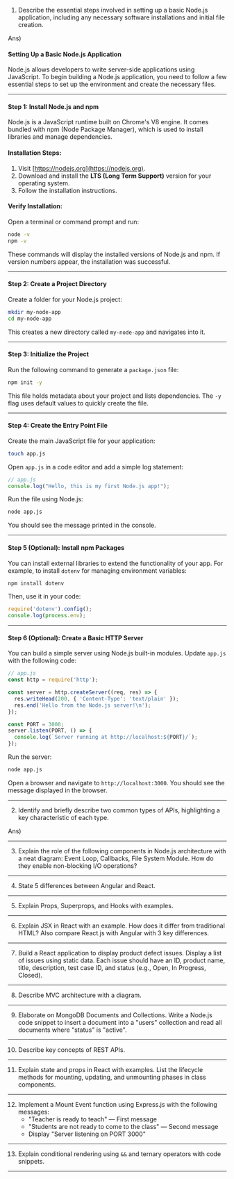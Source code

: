 1. Describe the essential steps involved in setting up a basic Node.js application, including any necessary software installations and initial file creation.

Ans)

#### Setting Up a Basic Node.js Application

Node.js allows developers to write server-side applications using JavaScript. To begin building a Node.js application, you need to follow a few essential steps to set up the environment and create the necessary files.

---

#### Step 1: Install Node.js and npm

Node.js is a JavaScript runtime built on Chrome's V8 engine. It comes bundled with npm (Node Package Manager), which is used to install libraries and manage dependencies.

#### Installation Steps:

1. Visit [https://nodejs.org](https://nodejs.org).
2. Download and install the **LTS (Long Term Support)** version for your operating system.
3. Follow the installation instructions.

#### Verify Installation:

Open a terminal or command prompt and run:

```bash
node -v
npm -v
```

These commands will display the installed versions of Node.js and npm. If version numbers appear, the installation was successful.

---

#### Step 2: Create a Project Directory

Create a folder for your Node.js project:

```bash
mkdir my-node-app
cd my-node-app
```

This creates a new directory called `my-node-app` and navigates into it.

---

#### Step 3: Initialize the Project

Run the following command to generate a `package.json` file:

```bash
npm init -y
```

This file holds metadata about your project and lists dependencies. The `-y` flag uses default values to quickly create the file.

---

#### Step 4: Create the Entry Point File

Create the main JavaScript file for your application:

```bash
touch app.js
```

Open `app.js` in a code editor and add a simple log statement:

```javascript
// app.js
console.log("Hello, this is my first Node.js app!");
```

Run the file using Node.js:

```bash
node app.js
```

You should see the message printed in the console.

---

#### Step 5 (Optional): Install npm Packages

You can install external libraries to extend the functionality of your app. For example, to install `dotenv` for managing environment variables:

```bash
npm install dotenv
```

Then, use it in your code:

```javascript
require('dotenv').config();
console.log(process.env);
```

---

#### Step 6 (Optional): Create a Basic HTTP Server

You can build a simple server using Node.js built-in modules. Update `app.js` with the following code:

```javascript
// app.js
const http = require('http');

const server = http.createServer((req, res) => {
  res.writeHead(200, { 'Content-Type': 'text/plain' });
  res.end('Hello from the Node.js server!\n');
});

const PORT = 3000;
server.listen(PORT, () => {
  console.log(`Server running at http://localhost:${PORT}/`);
});
```

Run the server:

```bash
node app.js
```

Open a browser and navigate to `http://localhost:3000`. You should see the message displayed in the browser.

---

2. Identify and briefly describe two common types of APIs, highlighting a key characteristic of each type.

Ans)


---

3. Explain the role of the following components in Node.js architecture with a neat diagram: Event Loop, Callbacks, File System Module. How do they enable non-blocking I/O operations?

---

4. State 5 differences between Angular and React.

---

5. Explain Props, Superprops, and Hooks with examples.

---

6. Explain JSX in React with an example. How does it differ from traditional HTML? Also compare React.js with Angular with 3 key differences.

---

7. Build a React application to display product defect issues. Display a list of issues using static data. Each issue should have an ID, product name, title, description, test case ID, and status (e.g., Open, In Progress, Closed).

---

8. Describe MVC architecture with a diagram.

---

9. Elaborate on MongoDB Documents and Collections. Write a Node.js code snippet to insert a document into a "users" collection and read all documents where "status" is "active".

---

10. Describe key concepts of REST APIs.

---

11. Explain state and props in React with examples. List the lifecycle methods for mounting, updating, and unmounting phases in class components.
---

12. Implement a Mount Event function using Express.js with the following messages:  
    - "Teacher is ready to teach" — First message  
    - "Students are not ready to come to the class" — Second message  
    - Display "Server listening on PORT 3000"

---

13. Explain conditional rendering using `&&` and ternary operators with code snippets.

---
